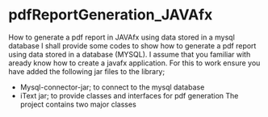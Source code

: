 # pdfReportGeneration_JAVAfx
How to generate a pdf report in JAVAfx using data stored in a mysql database
I shall provide some codes to show how to generate a pdf report using data stored in a database (MYSQL).
I assume that you familiar with aready know how to create a javafx application.
For this to work ensure you have added the following jar files to the library;
- Mysql-connector-jar; to connect to the mysql database
- iText jar; to provide classes and interfaces for pdf generation
The project contains two major classes

